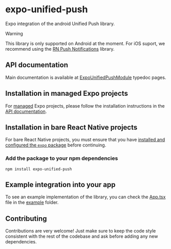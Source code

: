 # expo-unified-push

Expo integration of the android Unified Push library.

> [!WARNING]  
> This library is only supported on Android at the moment. For iOS suport, we recommend using the [RN Push Notifications](https://github.com/react-native-push-notification/ios) library.

## API documentation

Main documentation is available at [ExpoUnifiedPushModule](https://juandjara.github.io/expo-unified-push/classes/ExpoUnifiedPushModule.html) typedoc pages.

## Installation in managed Expo projects

For [managed](https://docs.expo.dev/archive/managed-vs-bare/) Expo projects, please follow the installation instructions in the [API documentation](#api-documentation).

## Installation in bare React Native projects

For bare React Native projects, you must ensure that you have [installed and configured the `expo` package](https://docs.expo.dev/bare/installing-expo-modules/) before continuing.

### Add the package to your npm dependencies

```
npm install expo-unified-push
```

## Example integration into your app

To see an example implementation of the library, you can check the [App.tsx](./example/App.tsx) file in the [example](./example) folder.

## Contributing

Contributions are very welcome! Just make sure to keep the code style consistent with the rest of the codebase and ask before adding any new dependencies.
